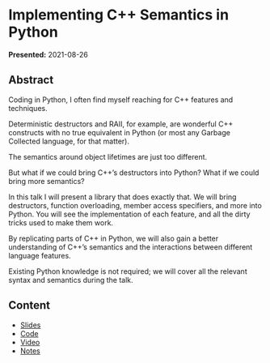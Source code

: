 # Implementing C++ Semantics in Python

**Presented:** 2021-08-26

## Abstract

Coding in Python, I often find myself reaching for C++ features and techniques.

Deterministic destructors and RAII, for example, are wonderful C++ constructs with no true equivalent in Python (or most any Garbage Collected language, for  that matter).

The semantics around object lifetimes are just too different.

But what if we could bring C++’s destructors into Python? What if we could bring more semantics?

In this talk I will present a library that does exactly that. We will  bring destructors, function overloading, member access specifiers, and  more into Python. You will see the implementation of each feature, and  all the dirty tricks used to make them work.

By replicating parts of C++ in Python, we will also gain a better understanding of C++’s  semantics and the interactions between different language features.

Existing Python knowledge is not required; we will cover all the relevant syntax and semantics during the talk.

## Content

- [Slides]
- [Code]
- [Video]
- [Notes]



[Slides]:slides.pdf
[Code]:https://github.com/tmr232/cpppy
[Video]:https://www.youtube.com/watch?v=U74sqQGqZzk
[Notes]:prep-notes